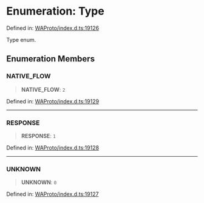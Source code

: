 # Enumeration: Type

Defined in: [WAProto/index.d.ts:19126](https://github.com/Fokusdotid/Baileys/blob/e5a24e138f3b69cf124e0406999e537d5c9a6c18/WAProto/index.d.ts#L19126)

Type enum.

## Enumeration Members

### NATIVE\_FLOW

> **NATIVE\_FLOW**: `2`

Defined in: [WAProto/index.d.ts:19129](https://github.com/Fokusdotid/Baileys/blob/e5a24e138f3b69cf124e0406999e537d5c9a6c18/WAProto/index.d.ts#L19129)

***

### RESPONSE

> **RESPONSE**: `1`

Defined in: [WAProto/index.d.ts:19128](https://github.com/Fokusdotid/Baileys/blob/e5a24e138f3b69cf124e0406999e537d5c9a6c18/WAProto/index.d.ts#L19128)

***

### UNKNOWN

> **UNKNOWN**: `0`

Defined in: [WAProto/index.d.ts:19127](https://github.com/Fokusdotid/Baileys/blob/e5a24e138f3b69cf124e0406999e537d5c9a6c18/WAProto/index.d.ts#L19127)
